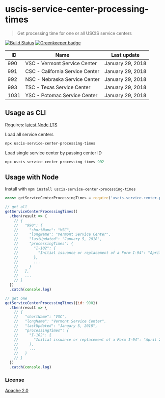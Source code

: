 # uscis-service-center-processing-times

> Get processing time for one or all USCIS service centers

[![Build Status](https://travis-ci.org/gr2m/uscis-service-center-processing-times.svg?branch=master)](https://travis-ci.org/gr2m/uscis-service-center-processing-times)
[![Greenkeeper badge](https://badges.greenkeeper.io/gr2m/uscis-service-center-processing-times.svg)](https://greenkeeper.io/)

| ID   | Name                            | Last update     |
|------|---------------------------------| --------------- |
| 990  | VSC - Vermont Service Center    | January 29, 2018 |
| 991  | CSC - California Service Center | January 29, 2018 |
| 992  | NSC - Nebraska Service Center   | January 29, 2018 |
| 993  | TSC - Texas Service Center      | January 29, 2018 |
| 1031 | YSC - Potomac Service Center    | January 29, 2018 |

## Usage as CLI

Requires: [latest Node LTS](https://nodejs.org/en/)

Load all service centers

```js
npx uscis-service-center-processing-times
```

Load single service center by passing center ID

```js
npx uscis-service-center-processing-times 992
```

## Usage with Node

Install with `npm install uscis-service-center-processing-times`

```js
const getServiceCenterProcessingTimes = require('uscis-service-center-processing-times')

// get all
getServiceCenterProcessingTimes()
  .then(result => {
    // {
    //   "990": {
    //     "shortName": "VSC",
    //     "longName": "Vermont Service Center",
    //     "lastUpdated": "January 5, 2018",
    //     "processingTimes": {
    //       "I-102": {
    //         "Initial issuance or replacement of a Form I-94": "April 24, 2017"
    //       },
    //       ...
    //     }
    //   },
    //   ...
    // }
  })
  .catch(console.log)

// get one
getServiceCenterProcessingTimes({id: 990})
  .then(result => {
    // {
    //   "shortName": "VSC",
    //   "longName": "Vermont Service Center",
    //   "lastUpdated": "January 5, 2018",
    //   "processingTimes": {
    //     "I-102": {
    //       "Initial issuance or replacement of a Form I-94": "April 24, 2017"
    //     },
    //     ...
    //   }
    // }
  })
  .catch(console.log)
```

### License

[Apache 2.0](LICENSE.md)
